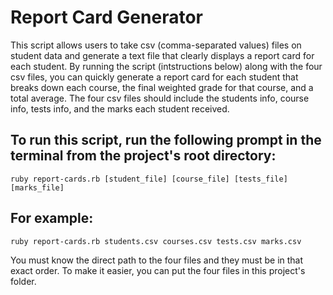 # Report Card Generator 

This script allows users to take csv (comma-separated values) files on student data and generate a text file that clearly displays a report card for each student. By running the script (intstructions below) along with the four csv files, you can quickly generate a report card for each student that breaks down each course, the final weighted grade for that course, and a total average. The four csv files should include the students info, course info, tests info, and the marks each student received.

## To run this script, run the following prompt in the terminal from the project's root directory: 
    
    ruby report-cards.rb [student_file] [course_file] [tests_file] [marks_file]

## For example:

    ruby report-cards.rb students.csv courses.csv tests.csv marks.csv

You must know the direct path to the four files and they must be in that exact order. To make it easier, you can put the four files in this project's folder.